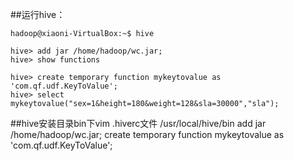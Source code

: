 

##运行hive：

```
hadoop@xiaoni-VirtualBox:~$ hive

hive> add jar /home/hadoop/wc.jar;
hive> show functions

hive> create temporary function mykeytovalue as 'com.qf.udf.KeyToValue';
hive> select mykeytovalue("sex=1&height=180&weight=128&sla=30000","sla");
```


##hive安装目录bin下vim .hiverc文件
/usr/local/hive/bin
add jar /home/hadoop/wc.jar;
create temporary function mykeytovalue as 'com.qf.udf.KeyToValue';